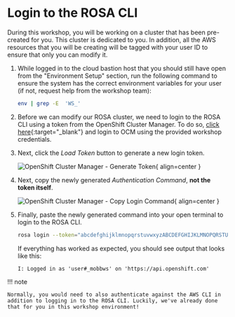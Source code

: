 # Login to the ROSA CLI

During this workshop, you will be working on a cluster that has been pre-created for you. This cluster is dedicated to you. In addition, all the AWS resources that you will be creating will be tagged with your user ID to ensure that only you can modify it.

1. While logged in to the cloud bastion host that you should still have open from the "Environment Setup" section, run the following command to ensure the system has the correct environment variables for your user (if not, request help from the workshop team):

    ```bash
    env | grep -E  'WS_'
    ```

1. Before we can modify our ROSA cluster, we need to login to the ROSA CLI using a token from the OpenShift Cluster Manager. To do so, [click here](https://console.redhat.com/openshift/token/rosa){:target="_blank"} and login to OCM using the provided workshop credentials.

1. Next, click the *Load Token* button to generate a new login token. 

    ![OpenShift Cluster Manager - Generate Token](../assets/images/ocm-generate-token.png){ align=center }

1. Next, copy the newly generated *Authentication Command*, **not the token itself**. 

    ![OpenShift Cluster Manager - Copy Login Command](../assets/images/ocm-copy-login-command.png){ align=center }

1. Finally, paste the newly generated command into your open terminal to login to the ROSA CLI.

    ```bash
    rosa login --token="abcdefghijklmnopqrstuvwxyzABCDEFGHIJKLMNOPQRSTUVWXYZ....."
    ```

    If everything has worked as expected, you should see output that looks like this:
    ```
    I: Logged in as 'user#_mobbws' on 'https://api.openshift.com'
    ```

!!! note

    Normally, you would need to also authenticate against the AWS CLI in addition to logging in to the ROSA CLI. Luckily, we've already done that for you in this workshop environment!